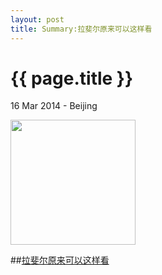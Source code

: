 ```yaml
---
layout: post
title: Summary:拉斐尔原来可以这样看
---
```


{{ page.title }}
================

<p class="meta">16 Mar 2014 - Beijing</p>
 
<img src="http://ec4.images-amazon.com/images/I/51dQYc4G1XL._SL500_AA300_.jpg" width="200" />

##[拉斐尔原来可以这样看](http://www.amazon.cn/%E8%89%BA%E6%9C%AF%E7%9C%BC%E2%80%A2%E7%AC%AC2%E8%BE%91-%E6%8B%89%E6%96%90%E5%B0%94%E5%8E%9F%E6%9D%A5%E5%8F%AF%E4%BB%A5%E8%BF%99%E6%A0%B7%E7%9C%8B-%E5%A1%9E%E8%A5%BF%E5%B0%94%E2%80%A2%E6%9F%8F%E6%B3%BD%E5%85%B0/dp/B00CW7HCJG/ref=sr_1_1?ie=UTF8&qid=1394810843&sr=8-1&keywords=%E6%8B%89%E6%96%90%E5%B0%94%E5%8E%9F%E6%9D%A5%E5%8F%AF%E4%BB%A5%E8%BF%99%E6%A0%B7%E7%9C%8B)
